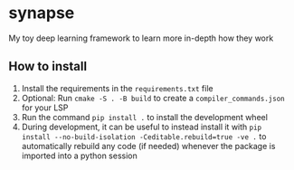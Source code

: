 # synapse
My toy deep learning framework to learn more in-depth how they work

## How to install

1. Install the requirements in the `requirements.txt` file
2. Optional: Run `cmake -S . -B build` to create a `compiler_commands.json` for your LSP
3. Run the command `pip install .` to install the development wheel
4. During development, it can be useful to instead install it with `pip install --no-build-isolation -Ceditable.rebuild=true -ve .` to automatically rebuild any code (if needed) whenever the package is imported into a python session

